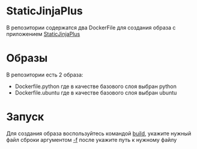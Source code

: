 # StaticJinjaPlus

В репозитории содержатся два DockerFile для создания образа с приложением [StaticJinjaPlus](https://github.com/trader-daniil/StaticJinjaPlus)

# Образы

В репозитории есть 2 образа:

- Dockerfile.python где в качестве базового слоя выбран python
- Dockerfile.ubuntu где в качестве базового слоя выбран ubuntu

# Запуск

Для создания образа воспользуйтесь командой [build](https://docs.docker.com/reference/cli/docker/), укажите нужный файл сброки аргументом [-f](https://www.baeldung.com/ops/multiple-dockerfiles) после укажите путь к нужному файлу

